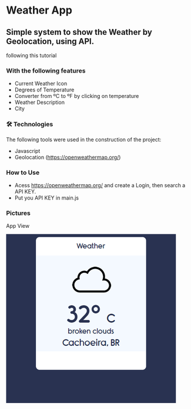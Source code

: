 # Weather App
## Simple system to show the Weather by Geolocation, using API.



following this tutorial
### With the following features

* Current Weather Icon
* Degrees of Temperature
* Converter from ºC to ºF by clicking on temperature
* Weather Description
* City

### 🛠 Technologies

The following tools were used in the construction of the project:

* Javascript
* Geolocation (https://openweathermap.org/)

### How to Use

* Acess https://openweathermap.org/ and create a Login, then search a API KEY.
* Put you API KEY in main.js  

### Pictures 
  App View


  <img alt="Weather App" title="#Weather App" src="images/weather-app.png" />

